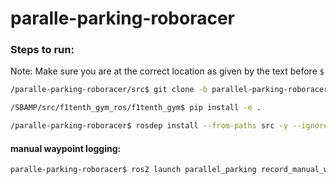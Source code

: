 # paralle-parking-roboracer

### Steps to run:

Note: Make sure you are at the correct location as given by the text before `$`

```bash
/paralle-parking-roboracer/src$ git clone -b parallel-parking-roboracer --recurse-submodules https://github.com/Shreyas0812/f1tenth_gym_ros.git
```

```bash
/SBAMP/src/f1tenth_gym_ros/f1tenth_gym$ pip install -e .
```

```bash
/paralle-parking-roboracer$ rosdep install --from-paths src -y --ignore-src
```

#### manual waypoint logging:

```bash
paralle-parking-roboracer$ ros2 launch parallel_parking record_manual_wp.launch.py 
```
